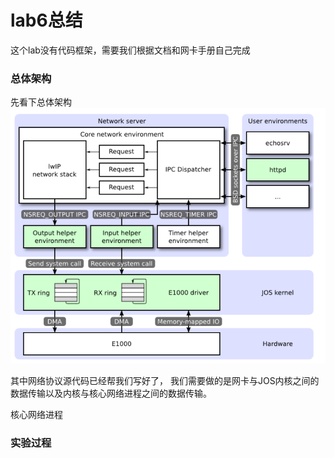 # lab6总结

这个lab没有代码框架，需要我们根据文档和网卡手册自己完成


### 总体架构
先看下总体架构
![整个系统](./MIT6828_img/lab6_整个系统.png)

其中网络协议源代码已经帮我们写好了， 我们需要做的是网卡与JOS内核之间的数据传输以及内核与核心网络进程之间的数据传输。

核心网络进程

### 实验过程
